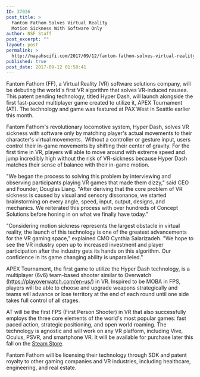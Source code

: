 ```yaml
---
ID: 37026
post_title: >
  Fantom Fathom Solves Virtual Reality
  Motion Sickness With Software Only
author: NSF Staff
post_excerpt: ""
layout: post
permalink: >
  http://nayahscifi.com/2017/09/12/fantom-fathom-solves-virtual-reality-motion-sickness-software/
published: true
post_date: 2017-09-12 01:58:41
---
```

Fantom Fathom (FF), a Virtual Reality (VR) software solutions company, will be debuting the world's first VR algorithm that solves VR-induced nausea. This patent pending technology, titled Hyper Dash, will launch alongside the first fast-paced multiplayer game created to utilize it, APEX Tournament (AT). The technology and game was featured at PAX West in <span class="xn-location">Seattle</span> earlier this month.

Fantom Fathom's revolutionary locomotive system, Hyper Dash, solves VR sickness with software only by matching player's actual movements to their character's virtual movements.  Without a controller or gesture input, users control their in-game movements by shifting their center of gravity. For the first time in VR, players will able to move around with extreme speed and jump incredibly high without the risk of VR-sickness because Hyper Dash matches their sense of balance with their in-game motion.

"We began the process to solving this problem by interviewing and observing participants playing VR games that made them dizzy," said CEO and Founder, <span class="xn-person">Douglas Liang</span>. "After deriving that the core problem of VR sickness is caused by visual and sensory dissonance, we started brainstorming on every angle, speed, input, output, designs, and mechanics. We reiterated this process with over hundreds of Concept Solutions before honing in on what we finally have today."

"Considering motion sickness represents the largest obstacle in virtual reality, the launch of this technology is one of the greatest advancements for the VR gaming space," explained CMO Cynthia Salarizadeh. "We hope to see the VR industry open up to increased investment and player participation after the industry gets its hands on this algorithm. Our confidence in its game changing ability is unparalleled."

APEX Tournament, the first game to utilize the Hyper Dash technology, is a multiplayer (6v6) team-based shooter similar to Overwatch (<a class="linkOnClick" href="https://playoverwatch.com/en-us/" target="_blank" rel="nofollow noopener" data-include="300513146">https://playoverwatch.com/en-us/</a>) in VR. Inspired to be MOBA in FPS, players will be able to choose and upgrade weapons strategically and teams will advance or lose territory at the end of each round until one side takes full control of all stages.

AT will be the first FPS (First Person Shooter) in VR that also successfully employs the three core elements of the world's most popular games: fast paced action, strategic positioning, and open world roaming. The technology is agnostic and will work on any VR platform, including Vive, Oculus, PSVR, and smartphone VR. It will be available for purchase later this fall on the <a class="linkOnClick" href="http://store.steampowered.com/" target="_blank" rel="nofollow noopener" data-include="300513146">Steam Store</a>.

Fantom Fathom will be licensing their technology through SDK and patent royalty to other gaming companies and VR industries, including healthcare, engineering, and real estate.